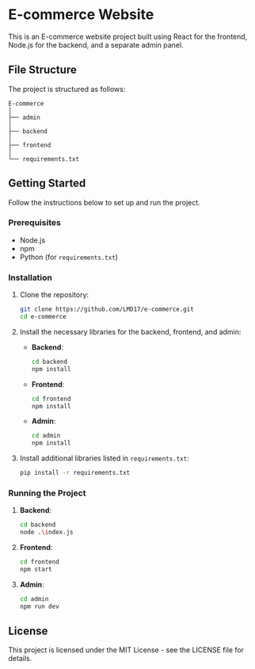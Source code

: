 # E-commerce Website

This is an E-commerce website project built using React for the frontend, Node.js for the backend, and a separate admin panel.

## File Structure

The project is structured as follows:

```
E-commerce
│
├── admin
│
├── backend
│
├── frontend
│
└── requirements.txt
```

## Getting Started

Follow the instructions below to set up and run the project.

### Prerequisites

- Node.js
- npm
- Python (for `requirements.txt`)

### Installation

1. Clone the repository:
   ```sh
   git clone https://github.com/LMD17/e-commerce.git
   cd e-commerce
   ```

2. Install the necessary libraries for the backend, frontend, and admin:

   - **Backend**:
     ```sh
     cd backend
     npm install
     ```

   - **Frontend**:
     ```sh
     cd frontend
     npm install
     ```

   - **Admin**:
     ```sh
     cd admin
     npm install
     ```

3. Install additional libraries listed in `requirements.txt`:
   ```sh
   pip install -r requirements.txt
   ```

### Running the Project

1. **Backend**:
   ```sh
   cd backend
   node .\index.js
   ```

2. **Frontend**:
   ```sh
   cd frontend
   npm start
   ```

3. **Admin**:
   ```sh
   cd admin
   npm run dev
   ```

## License

This project is licensed under the MIT License - see the LICENSE file for details.

